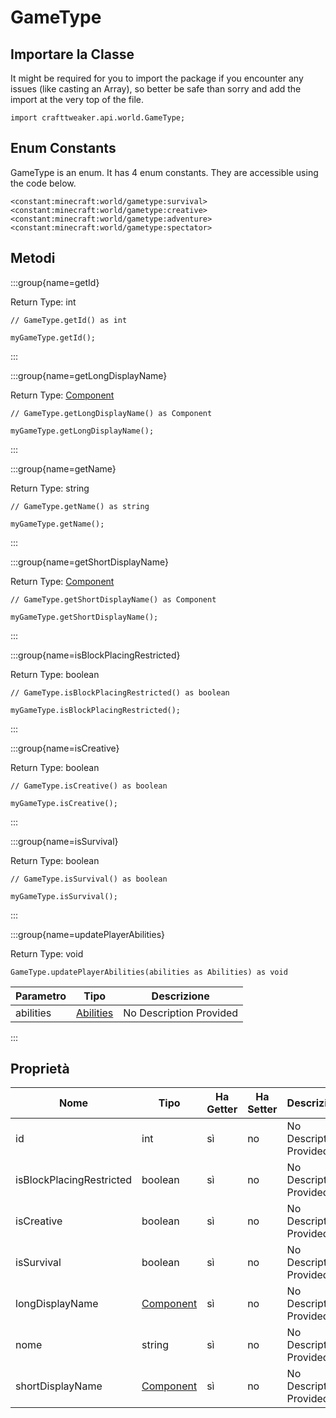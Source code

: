 # GameType

## Importare la Classe

It might be required for you to import the package if you encounter any issues (like casting an Array), so better be safe than sorry and add the import at the very top of the file.
```zenscript
import crafttweaker.api.world.GameType;
```


## Enum Constants

GameType is an enum. It has 4 enum constants. They are accessible using the code below.

```zenscript
<constant:minecraft:world/gametype:survival>
<constant:minecraft:world/gametype:creative>
<constant:minecraft:world/gametype:adventure>
<constant:minecraft:world/gametype:spectator>
```
## Metodi

:::group{name=getId}

Return Type: int

```zenscript
// GameType.getId() as int

myGameType.getId();
```

:::

:::group{name=getLongDisplayName}

Return Type: [Component](/vanilla/api/text/Component)

```zenscript
// GameType.getLongDisplayName() as Component

myGameType.getLongDisplayName();
```

:::

:::group{name=getName}

Return Type: string

```zenscript
// GameType.getName() as string

myGameType.getName();
```

:::

:::group{name=getShortDisplayName}

Return Type: [Component](/vanilla/api/text/Component)

```zenscript
// GameType.getShortDisplayName() as Component

myGameType.getShortDisplayName();
```

:::

:::group{name=isBlockPlacingRestricted}

Return Type: boolean

```zenscript
// GameType.isBlockPlacingRestricted() as boolean

myGameType.isBlockPlacingRestricted();
```

:::

:::group{name=isCreative}

Return Type: boolean

```zenscript
// GameType.isCreative() as boolean

myGameType.isCreative();
```

:::

:::group{name=isSurvival}

Return Type: boolean

```zenscript
// GameType.isSurvival() as boolean

myGameType.isSurvival();
```

:::

:::group{name=updatePlayerAbilities}

Return Type: void

```zenscript
GameType.updatePlayerAbilities(abilities as Abilities) as void
```

| Parametro | Tipo                                                   | Descrizione             |
| --------- | ------------------------------------------------------ | ----------------------- |
| abilities | [Abilities](/vanilla/api/entity/type/player/Abilities) | No Description Provided |


:::


## Proprietà

| Nome                     | Tipo                                     | Ha Getter | Ha Setter | Descrizione             |
| ------------------------ | ---------------------------------------- | --------- | --------- | ----------------------- |
| id                       | int                                      | sì        | no        | No Description Provided |
| isBlockPlacingRestricted | boolean                                  | sì        | no        | No Description Provided |
| isCreative               | boolean                                  | sì        | no        | No Description Provided |
| isSurvival               | boolean                                  | sì        | no        | No Description Provided |
| longDisplayName          | [Component](/vanilla/api/text/Component) | sì        | no        | No Description Provided |
| nome                     | string                                   | sì        | no        | No Description Provided |
| shortDisplayName         | [Component](/vanilla/api/text/Component) | sì        | no        | No Description Provided |

